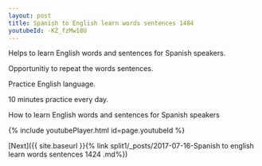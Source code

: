```yaml
---
layout: post
title: Spanish to English learn words sentences 1484 
youtubeId: -KZ_fzMw18U
---
```

 
 
Helps to learn English words and sentences for Spanish speakers.

Opportunitiy to repeat the words sentences. 

Practice English language. 
 
10 minutes practice every day. 
 
How to learn English words and sentences for Spanish speakers 
 
{% include youtubePlayer.html id=page.youtubeId %}
 
 
[Next]({{ site.baseurl }}{% link  split1/_posts/2017-07-16-Spanish to english learn words sentences 1424 .md%})
 
